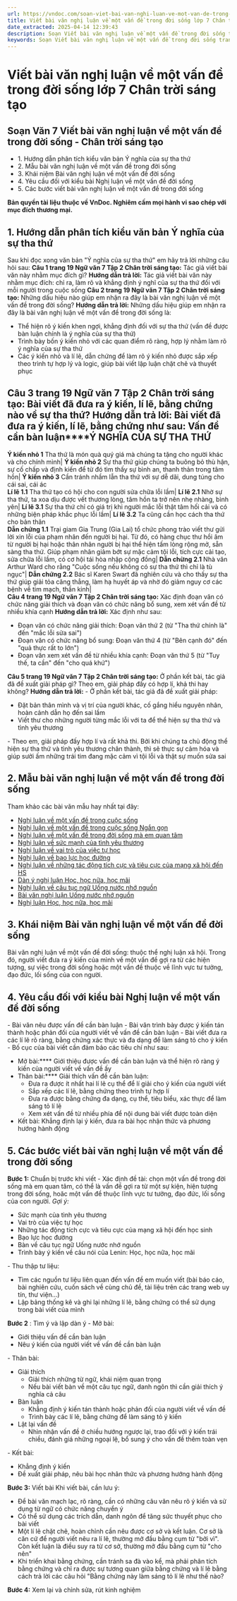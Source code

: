 ```yaml
---
url: https://vndoc.com/soan-viet-bai-van-nghi-luan-ve-mot-van-de-trong-doi-song-trang-17-285440
title: Viết bài văn nghị luận về một vấn đề trong đời sống lớp 7 Chân trời sáng tạo - VnDoc.com
date_extracted: 2025-04-14 12:39:43
description: Soạn Viết bài văn nghị luận về một vấn đề trong đời sống trang 17 nhằm giúp các em HS đạt kết quả tốt trong quá trình làm bài tập và học tập môn Ngữ văn lớp 7 sách Chân trời sáng tạo.
keywords: Soạn Viết bài văn nghị luận về một vấn đề trong đời sống trang 17,Viết bài văn nghị luận về một vấn đề trong đời sống,soạn bài Viết bài văn nghị luận về một vấn đề trong đời sống lớp 7,soạn Viết bài văn nghị luận về một vấn đề trong đời sống,soạn bài Viết bài văn nghị luận về một vấn đề trong đời sống,soạn bài Viết bài văn nghị luận về một vấn đề trong đời sống trang 17,soạn văn 7 Viết bài văn nghị luận về một vấn đề trong đời sống
---
```


# Viết bài văn nghị luận về một vấn đề trong đời sống lớp 7 Chân trời sáng tạo
## **Soạn Văn 7 Viết bài văn nghị luận về một vấn đề trong đời sống - Chân trời sáng tạo**
  * 1\. Hướng dẫn phân tích kiểu văn bản Ý nghĩa của sự tha thứ
  * 2\. Mẫu bài văn nghị luận về một vấn đề trong đời sống
  * 3\. Khái niệm Bài văn nghị luận về một vấn đề đời sống
  * 4\. Yêu cầu đối với kiểu bài Nghị luận về một vấn đề đời sống
  * 5\. Các bước viết bài văn nghị luận về một vấn đề trong đời sống

**Bản quyền tài liệu thuộc về VnDoc. Nghiêm cấm mọi hành vi sao chép với mục đích thương mại.**
## **1\. Hướng dẫn phân tích kiểu văn bản Ý nghĩa của sự tha thứ**
Sau khi đọc xong văn bản "Ý nghĩa của sự tha thứ" em hãy trả lời những câu hỏi sau:
**Câu 1 trang 19 Ngữ văn 7 Tập 2 Chân trời sáng tạo:** Tác giả viết bài văn này nhằm mục đích gì?
**Hướng dẫn trả lời:**
Tác giả viết bài văn này nhằm mục đích: chỉ ra, làm rõ và khẳng định ý nghĩ của sự tha thứ đối với mỗi người trong cuộc sống
**Câu 2 trang 19 Ngữ văn 7 Tập 2 Chân trời sáng tạo:** Những dấu hiệu nào giúp em nhận ra đây là bài văn nghị luận về một vấn đề trong đời sống?
**Hướng dẫn trả lời:**
Những dấu hiệu giúp em nhận ra đây là bài văn nghị luận về một vấn đề trong đời sống là:
  * Thể hiện rõ ý kiến khen ngợi, khẳng định đối với sự tha thứ \(vấn đề được bàn luận chính là ý nghĩa của sự tha thứ\)
  * Trình bày bốn ý kiến nhỏ với các quan điểm rõ ràng, hợp lý nhằm làm rõ ý nghĩa của sự tha thứ
  * Các ý kiến nhỏ và lí lẽ, dẫn chứng để làm rõ ý kiến nhỏ được sắp xếp theo trình tự hợp lý và logic, giúp bài viết lập luận chặt chẽ và thuyết phục

**Câu 3 trang 19 Ngữ văn 7 Tập 2 Chân trời sáng tạo:** Bài viết đã đưa ra ý kiến, lí lẽ, bằng chứng nào về sự tha thứ?
**Hướng dẫn trả lời:**
Bài viết đã đưa ra ý kiến, lí lẽ, bằng chứng như sau:
**Vấn đề cần bàn luận****Ý NGHĨA CỦA SỰ THA THỨ**  
---  
**Ý kiến nhỏ 1** Tha thứ là món quà quý giá mà chúng ta tặng cho người khác và cho chính mình| **Ý kiến nhỏ 2** Sự tha thứ giúp chúng ta buông bỏ thù hận, sự cố chấp và định kiến để từ đó tìm thấy sự bình an, thanh thản trong tâm hồn| **Ý kiến nhỏ 3** Cần tránh nhầm lẫn tha thứ với sự dễ dãi, dung túng cho cái sai, cái ác  
**Lí lẽ 1.1** Tha thứ tạo có hội cho con người sửa chữa lỗi lầm| **Lí lẽ 2.1** Nhờ sự tha thứ, ta xoa dịu được vết thương lòng, tâm hồn ta trở nên nhẹ nhàng, bình yên| **Lí lẽ 3.1** Sự tha thứ chỉ có giá trị khi người mắc lỗi thật tâm hối cải và có những biện pháp khắc phục lỗi lầm| **Lí lẽ 3.2** Ta cũng cần học cách tha thứ cho bản thân  
**Dẫn chứng 1.1** Trại giam Gia Trung \(Gia Lai\) tổ chức phong trào viết thư gửi lời xin lỗi của phạm nhân đến người bị hại. Từ đó, có hàng chục thư hồi âm từ người bị hại hoặc thân nhân người bị hại thể hiện tấm lòng rộng mở, sẵn sàng tha thứ. Giúp phạm nhân giảm bớt sự mặc cảm tội lỗi, tích cực cải tạo, sửa chữa lỗi lầm, có cơ hội tái hòa nhập cộng đồng| **Dẫn chừng 2.1** Nhà văn Arthur Ward cho rằng "Cuộc sống nếu không có sự tha thứ thì chỉ là tù ngục"| **Dẫn chứng 2.2** Bác sĩ Karen Swart đã nghiên cứu và cho thấy sự tha thứ giúp giải tỏa căng thẳng, làm hạ huyết áp và nhờ đó giảm nguy cơ các bệnh về tim mạch, thần kinh|   
**Câu 4 trang 19 Ngữ văn 7 Tập 2 Chân trời sáng tạo:** Xác định đoạn văn có chức năng giải thích và đoạn văn có chức năng bổ sung, xem xét vấn đề từ nhiều khía cạnh
**Hướng dẫn trả lời:**
Xác định như sau:
  * Đoạn văn có chức năng giải thích: Đoạn văn thứ 2 \(từ "Tha thứ chính là" đến "mắc lỗi sửa sai"\)
  * Đoạn văn có chức năng bổ sung: Đoạn văn thứ 4 \(từ "Bên cạnh đó" đến "quả thực rất to lớn"\)
  * Đoạn văn xem xét vấn đề từ nhiều khía cạnh: Đoạn văn thứ 5 \(từ "Tuy thế, ta cần" đến "cho quá khứ"\)

**Câu 5 trang 19 Ngữ văn 7 Tập 2 Chân trời sáng tạo:** Ở phần kết bài, tác giả đã đề xuất giải pháp gì? Theo em, giải pháp đấy có hợp lí, khả thi hay không?
**Hướng dẫn trả lời:**
\- Ở phần kết bài, tác giả đã đề xuất giải pháp:
  * Đặt bản thân mình và vị trí của người khác, cố gắng hiểu nguyên nhân, hoàn cảnh dẫn họ đến sai lầm
  * Viết thư cho những người từng mắc lỗi với ta để thể hiện sự tha thứ và tình yêu thương

\- Theo em, giải pháp đấy hợp lí và rất khả thi. Bởi khi chúng ta chủ động thể hiện sự tha thứ và tình yêu thương chân thành, thì sẽ thực sự cảm hóa và giúp sưởi ấm những trái tim đang mặc cảm vì tội lỗi và thật sự muốn sửa sai
## **2\. Mẫu bài văn nghị luận về một vấn đề trong đời sống**
Tham khảo các bài văn mẫu hay nhất tại đây:
  * [Nghị luận về một vấn đề trong cuộc sống](<https://vndoc.com/viet-bai-van-nghi-luan-ve-mot-van-de-trong-cuoc-song-lop-7-288076>)
  * [Nghị luận về một vấn đề trong cuộc sống Ngắn gọn](<https://vndoc.com/viet-bai-van-nghi-luan-ve-mot-van-de-trong-cuoc-song-ngan-gon-lop-7-288077>)
  * [Nghị luận về một vấn đề trong đời sống mà em quan tâm](<https://vndoc.com/hay-viet-bai-van-nghi-luan-khoang-400-chu-ve-mot-van-de-trong-doi-song-ma-em-quan-tam-288080>)
  * [Nghị luận về sức mạnh của tình yêu thương](<https://vndoc.com/viet-bai-van-nghi-luan-ve-suc-manh-cua-tinh-yeu-thuong-lop-7-288081>)
  * [Nghị luận về vai trò của việc tự học](<https://vndoc.com/viet-bai-van-nghi-luan-ve-vai-tro-cua-viec-tu-hoc-lop-7-288082>)
  * [Nghị luận về bạo lực học đường](<https://vndoc.com/viet-bai-van-nghi-luan-ve-bao-luc-hoc-duong-lop-7-288084>)
  * [Nghị luận về những tác động tích cực và tiêu cực của mạng xã hội đến HS](<https://vndoc.com/viet-bai-van-nghi-luan-ve-nhung-tac-dong-tich-cuc-va-tieu-cuc-cua-mang-xa-hoi-den-hoc-sinh-lop-7-288083>)
  * [Dàn ý nghị luận Học, học nữa, học mãi](<https://vndoc.com/lap-dan-y-em-hay-giai-thich-noi-dung-loi-khuyen-cua-le-nin-hoc-hoc-nua-hoc-mai-5480>)
  * [Nghị luận về câu tục ngữ Uống nước nhớ nguồn](<https://vndoc.com/van-mau-lop-7-chung-minh-cau-tuc-ngu-uong-nuoc-nho-nguon-120866>)
  * [Bài văn nghị luận Uống nước nhớ nguồn](<https://vndoc.com/giai-thich-cau-tuc-ngu-uong-nuoc-nho-nguon-134865>)
  * [Nghị luận Học, học nữa, học mãi](<https://vndoc.com/giai-thich-cau-noi-hoc-hoc-nua-hoc-mai-cua-le-nin-134908>)

## **3\. Khái niệm Bài văn nghị luận về một vấn đề đời sống**
Bài văn nghị luận về một vấn đề đời sống: thuộc thể nghị luận xã hội. Trong đó, người viết đưa ra ý kiến của mình về một vấn đề gợi ra từ các hiện tượng, sự việc trong đời sống hoặc một vấn đề thuộc về lĩnh vực tư tưởng, đạo đức, lối sống của con người.
## **4\. Yêu cầu đối với kiểu bài Nghị luận về một vấn đề đời sống**
\- Bài văn nêu được vấn đề cần bàn luận
\- Bài văn trình bày được ý kiến tán thành hoặc phản đối của người viết về vấn đề cần bàn luận
\- Bài viết đưa ra các lí lẽ rõ ràng, bằng chứng xác thực và đa dạng để làm sáng tỏ cho ý kiến
\- Bố cục của bài viết cần đảm bảo các tiêu chí như sau:
  * Mở bài:**** Giới thiệu được vấn đề cần bàn luận và thể hiện rõ ràng ý kiến của người viết về vấn đề ấy
  * Thân bài:**** Giải thích vấn đề cần bàn luận:
    * Đưa ra được ít nhất hai lí lẽ cụ thể để lí giải cho ý kiến của người viết
    * Sắp xếp các lí lẽ, bằng chứng theo trình tự hợp lí
    * Đưa ra được bằng chứng đa dạng, cụ thể, tiêu biểu, xác thực để làm sáng tỏ lí lẽ
    * Xem xét vấn đề từ nhiều phía để nội dung bài viết được toàn diện
  * Kết bài: Khẳng định lại ý kiến, đưa ra bài học nhận thức và phương hướng hành động

## **5\. Các bước viết bài văn nghị luận về một vấn đề trong đời sống**
**Bước 1:** Chuẩn bị trước khi viết
\- Xác định đề tài: chọn một vấn đề trong đời sống mà em quan tâm, có thể là vấn đề gợi ra từ một sự kiện, hiện tượng trong đời sống, hoăc một vấn đề thuộc lĩnh vực tư tưởng, đạo đức, lối sống của con người.
_Gợi ý:_
  * Sức mạnh của tình yêu thương
  * Vai trò của việc tự học
  * Những tác động tích cực và tiêu cực của mạng xã hội đến học sinh
  * Bạo lực học đường
  * Bàn về câu tục ngữ Uống nước nhớ nguồn
  * Trình bày ý kiến về câu nói của Lenin: Học, học nữa, học mãi

\- Thu thập tư liệu:
  * Tìm các nguồn tư liệu liên quan đến vấn đề em muốn viết \(bài báo cáo, bài nghiên cứu, cuốn  sách về cùng chủ đề, tài liệu trên các trang web uy tín, thư viện...\)
  * Lập bảng thống kê và ghi lại những lí lẽ, bằng chứng có thể sử dụng trong bài viết của mình

**Bước 2** : Tìm ý và lập dàn ý
\- Mở bài:
  * Giới thiệu vấn đề cần bàn luận
  * Nêu ý kiến của người viết về vấn đề cần bàn luận

\- Thân bài:
  * Giải thích
    * Giải thích những từ ngữ, khái niệm quan trọng
    * Nếu bài viết bàn về một câu tục ngữ, danh ngôn thì cần giải thích ý nghĩa cả câu
  * Bàn luận
    * Khẳng định ý kiến tán thành hoặc phản đối của người viết về vấn đề
    * Trình bày các lí lẽ, bằng chứng để làm sáng tỏ ý kiến
  * Lật lại vấn đề
    * Nhìn nhận vấn đề ở chiều hướng ngược lại, trao đổi với ý kiến trái chiều, đánh giá những ngoại lệ, bổ sung ý cho vấn đề thêm toàn vẹn

\- Kết bài:
  * Khẳng định ý kiến
  * Đề xuất giải pháp, nêu bài học nhân thức và phương hướng hành động

**Bước 3:** Viết bài
Khi viết bài, cần lưu ý:
  * Để bài văn mạch lạc, rõ ràng, cần có những câu văn nêu rõ ý kiến và sử dụng từ ngữ có chức năng chuyển ý
  * Có thể sử dụng các trích dẫn, danh ngôn để tăng sức thuyết phục cho bài viết
  * Một lí lẽ chặt chẽ, hoàn chỉnh cần nêu được cơ sở và kết luận. Cơ sở là căn cứ để người viết nêu ra lí lẽ, thường mở đầu bằng cụm từ "bởi vì". Còn kết luận là điều suy ra từ cơ sở, thường mở đầu bằng cụm từ "cho nên"
  * Khi triển khai bằng chứng, cần tránh sa đà vào kể, mà phải phân tích bằng chứng và chỉ ra được sự tương quan giữa bằng chứng và lí lẽ bằng cách trả lời các câu hỏi "Bằng chứng này làm sáng tỏ lí lẽ như thế nào?

**Bước 4:** Xem lại và chỉnh sửa, rút kinh nghiệm
